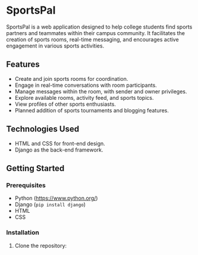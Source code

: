 # SportsPal

SportsPal is a web application designed to help college students find sports partners and teammates within their campus community. It facilitates the creation of sports rooms, real-time messaging, and encourages active engagement in various sports activities.



## Features

- Create and join sports rooms for coordination.
- Engage in real-time conversations with room participants.
- Manage messages within the room, with sender and owner privileges.
- Explore available rooms, activity feed, and sports topics.
- View profiles of other sports enthusiasts.
- Planned addition of sports tournaments and blogging features.

## Technologies Used

- HTML and CSS for front-end design.
- Django as the back-end framework.

## Getting Started

### Prerequisites

- Python (https://www.python.org/)
- Django (`pip install django`)
- HTML
- CSS


### Installation

1. Clone the repository:
